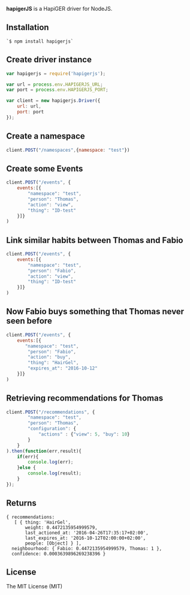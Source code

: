 **hapigerJS** is a HapiGER driver for NodeJS.

## Installation

    `$ npm install hapigerjs`
    
## Create driver instance
```js
var hapigerjs = require('hapigerjs');

var url = process.env.HAPIGERJS_URL;
var port = process.env.HAPIGERJS_PORT;

var client = new hapigerjs.Driver({
    url: url,
    port: port
});
```

## Create a namespace
```js
client.POST("/namespaces",{namespace: "test"})
```
    
## Create some Events
```js
client.POST("/events", {
    events:[{
        "namespace": "test",
        "person": "Thomas",
        "action": "view",
        "thing": "ID-test"
    }]}
)
```

## Link similar habits between Thomas and Fabio
```js
client.POST("/events", {
    events:[{
        "namespace": "test",
        "person": "Fabio",
        "action": "view",
        "thing": "ID-test"
    }]}
)
```

## Now Fabio buys something that Thomas never seen before
```js
client.POST("/events", {
    events:[{
       "namespace": "test",
        "person": "Fabio",
        "action": "buy",
        "thing": "HairGel",
        "expires_at": "2016-10-12"
    }]}
)
```

## Retrieving recommendations for Thomas
```js
client.POST("/recommendations", {
        "namespace": "test",
        "person": "Thomas",
        "configuration": {
            "actions" : {"view": 5, "buy": 10}
        }
    }
).then(function(err,result){
    if(err){
        console.log(err);
    }else {
        console.log(result);
    }
});
```

## Returns
```
{ recommendations: 
   [ { thing: 'HairGel',
       weight: 0.4472135954999579,
       last_actioned_at: '2016-04-26T17:35:17+02:00',
       last_expires_at: '2016-10-12T02:00:00+02:00',
       people: [Object] } ],
  neighbourhood: { Fabio: 0.4472135954999579, Thomas: 1 },
  confidence: 0.0003639896269238396 }
```

## License 
The MIT License (MIT)
